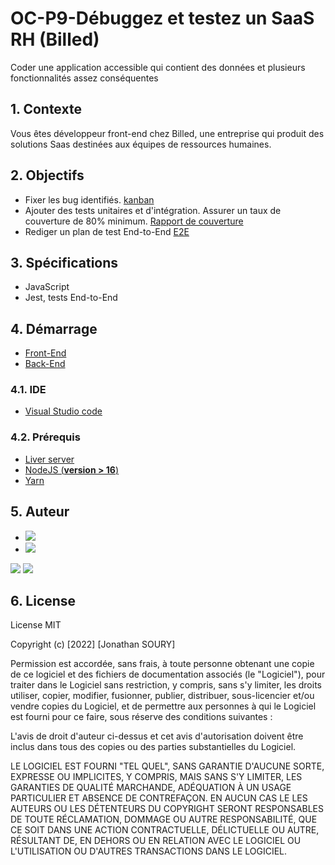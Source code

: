 # OC-P9-Débuggez et testez un SaaS RH (Billed)

Coder une application accessible qui contient des données et plusieurs fonctionnalités assez conséquentes

## 1. Contexte

Vous êtes développeur front-end chez Billed, une entreprise qui produit des solutions Saas destinées aux équipes de ressources humaines.

## 2. Objectifs

- Fixer les bug identifiés. [kanban](https://openclassrooms.notion.site/a7a612fc166747e78d95aa38106a55ec?v=2a8d3553379c4366b6f66490ab8f0b90)
- Ajouter des tests unitaires et d'intégration. Assurer un taux de couverture de 80% minimum. [Rapport de couverture](https://github.com/jsoury/OC-P9-Billed/blob/main/CoverageAllFille.PNG)
- Rediger un plan de test End-to-End [E2E](https://github.com/jsoury/OC-P9-Billed/blob/main/Billed%2B-%2BE2E%2Bparcours%2Bemploye.pdf)

## 3. Spécifications

- JavaScript
- Jest, tests End-to-End

## 4. Démarrage

- [Front-End](https://github.com/jsoury/OC-P9-Billed/tree/main/Billed-app-FR-Front)
- [Back-End](https://github.com/jsoury/OC-P9-Billed/tree/main/Billed-app-FR-Front)

### 4.1. IDE

- [Visual Studio code](https://code.visualstudio.com/)

### 4.2. Prérequis

- [Liver server](https://marketplace.visualstudio.com/items?itemName=ritwickdey.LiveServer)
- [NodeJS (**version > 16**)](https://nodejs.org/en/)
- [Yarn](https://yarnpkg.com/)

## 5. Auteur

- [![](https://img.shields.io/badge/Portfolio-Jonathan%20SOURY-orange)](https://js-portfolio-hgzextusx-jsoury.vercel.app/)
- [![](https://img.shields.io/badge/linkedin-%230077B5.svg?style=for-the-badge&logo=linkedin)](https://www.linkedin.com/in/jonathan-soury/)

<img src="https://github-readme-stats.vercel.app/api?username=jsoury&show_icons=true"/>

<img src="https://github-readme-stats.vercel.app/api/top-langs?username=jsoury&layout=compact"/>

## 6. License

License MIT

Copyright (c) [2022] [Jonathan SOURY]

Permission est accordée, sans frais, à toute personne obtenant une copie
de ce logiciel et des fichiers de documentation associés (le "Logiciel"), pour traiter
dans le Logiciel sans restriction, y compris, sans s'y limiter, les droits
utiliser, copier, modifier, fusionner, publier, distribuer, sous-licencier et/ou vendre
copies du Logiciel, et de permettre aux personnes à qui le Logiciel est
fourni pour ce faire, sous réserve des conditions suivantes :

L'avis de droit d'auteur ci-dessus et cet avis d'autorisation doivent être inclus dans tous
des copies ou des parties substantielles du Logiciel.

LE LOGICIEL EST FOURNI "TEL QUEL", SANS GARANTIE D'AUCUNE SORTE, EXPRESSE OU
IMPLICITES, Y COMPRIS, MAIS SANS S'Y LIMITER, LES GARANTIES DE QUALITÉ MARCHANDE,
ADÉQUATION À UN USAGE PARTICULIER ET ABSENCE DE CONTREFAÇON. EN AUCUN CAS LE
LES AUTEURS OU LES DÉTENTEURS DU COPYRIGHT SERONT RESPONSABLES DE TOUTE RÉCLAMATION, DOMMAGE OU AUTRE
RESPONSABILITÉ, QUE CE SOIT DANS UNE ACTION CONTRACTUELLE, DÉLICTUELLE OU AUTRE, RÉSULTANT DE,
EN DEHORS OU EN RELATION AVEC LE LOGICIEL OU L'UTILISATION OU D'AUTRES TRANSACTIONS DANS LE
LOGICIEL.
